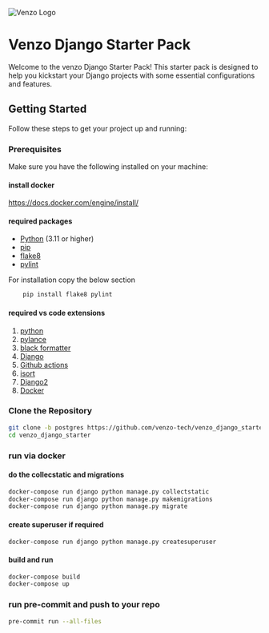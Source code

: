 
![Venzo Logo](https://venzotechnologies.com/static/media/logo.20c3af3bf8b6aedba1ed0e68ca927882.svg)

# Venzo Django Starter Pack

Welcome to the venzo Django Starter Pack! This starter pack is designed to help you kickstart your Django projects with some essential configurations and features.

## Getting Started

Follow these steps to get your project up and running:

### Prerequisites

Make sure you have the following installed on your machine:


#### install docker 

https://docs.docker.com/engine/install/



#### required packages
- [Python](https://www.python.org/downloads/) (3.11 or higher)
- [pip](https://pip.pypa.io/en/stable/installation/)
- [flake8](https://pypi.org/project/flake8/)
- [pylint](https://pypi.org/project/pylint/)

For installation copy the below section 

```bash
    pip install flake8 pylint
```

#### required vs code extensions

1. [python](https://marketplace.visualstudio.com/items?itemName=ms-python.python)
2. [pylance](https://marketplace.visualstudio.com/items?itemName=ms-python.vscode-pylance)
3. [black formatter](https://marketplace.visualstudio.com/items?itemName=ms-python.black-formatter)
4. [Django](https://marketplace.visualstudio.com/items?itemName=batisteo.vscode-django)
5. [Github actions](https://marketplace.visualstudio.com/items?itemName=GitHub.vscode-github-actions)
6. [isort](https://marketplace.visualstudio.com/items?itemName=ms-python.isort)
7. [Django2](https://marketplace.visualstudio.com/items?itemName=bigonesystems.django)
8. [Docker](https://marketplace.visualstudio.com/items?itemName=ms-azuretools.vscode-docker)


### Clone the Repository
```bash
git clone -b postgres https://github.com/venzo-tech/venzo_django_starter.git
cd venzo_django_starter
```

### run via docker 

#### do the collecstatic and migrations
```bash
docker-compose run django python manage.py collectstatic
docker-compose run django python manage.py makemigrations
docker-compose run django python manage.py migrate
```


#### create superuser if required

```bash
docker-compose run django python manage.py createsuperuser
```

#### build and run
```bash
docker-compose build
docker-compose up
```


### run pre-commit and push to your repo 

```bash
pre-commit run --all-files
```